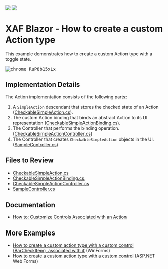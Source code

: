 <!-- default badges list -->
[![](https://img.shields.io/badge/Open_in_DevExpress_Support_Center-FF7200?style=flat-square&logo=DevExpress&logoColor=white)](https://supportcenter.devexpress.com/ticket/details/T1101292)
[![](https://img.shields.io/badge/📖_How_to_use_DevExpress_Examples-e9f6fc?style=flat-square)](https://docs.devexpress.com/GeneralInformation/403183)
<!-- default badges end -->

# XAF Blazor - How to create a custom Action type

This example demonstrates how to create a custom Action type with a toggle state. 

<kbd>![chrome_RuP8b15xLx](https://github.com/DevExpress-Examples/xaf-custom-action-type-blazor/assets/14300209/ea644d45-b306-48d5-b6c9-d4230ca5fa03)</kbd>

## Implementation Details

The Action implementation consists of the following parts:

1. A `SimpleAction` descendant that stores the checked state of an Action ([CheckableSimpleAction.cs](CS/CustomActionSolution/CustomActionSolution.Blazor.Server/CustomAction/CheckableSimpleAction.cs)). 
2. The custom Action binding that binds an abstract Action to its UI representation ([CheckableSimpleActionBinding.cs](CS/CustomActionSolution/CustomActionSolution.Blazor.Server/CustomAction/CheckableSimpleActionBinding.cs)).
3. The Controller that performs the binding operation. ([CheckableSimpleActionController.cs](CS/CustomActionSolution/CustomActionSolution.Blazor.Server/Controllers/CheckableSimpleActionController.cs))
4. The Controller that creates `CheckableSimpleAction` objects in the UI. ([SampleController.cs](CS/CustomActionSolution/CustomActionSolution.Blazor.Server/Controllers/SampleController.cs))

## Files to Review

* [CheckableSimpleAction.cs](CS/CustomActionSolution/CustomActionSolution.Blazor.Server/CustomAction/CheckableSimpleAction.cs) 
* [CheckableSimpleActionBinding.cs](CS/CustomActionSolution/CustomActionSolution.Blazor.Server/CustomAction/CheckableSimpleActionBinding.cs) 
* [CheckableSimpleActionController.cs](CS/CustomActionSolution/CustomActionSolution.Blazor.Server/Controllers/CheckableSimpleActionController.cs) 
* [SampleController.cs](CS/CustomActionSolution/CustomActionSolution.Blazor.Server/Controllers/SampleController.cs)

## Documentation
* [How to: Customize Controls Associated with an Action](https://docs.devexpress.com/eXpressAppFramework/113183/ui-construction/controllers-and-actions/actions/how-to-customize-action-controls)

## More Examples
* [How to create a custom action type with a custom control (BarCheckItem), associated with it](https://github.com/DevExpress-Examples/XAF_how-to-create-a-custom-action-type-with-a-custom-control-barcheckitem-associated-with-it-e1977) (WinForms)
* [How to create a custom action type with a custom control](https://github.com/DevExpress-Examples/XAF_how-to-create-a-custom-action-with-a-custom-control-in-xaf-aspnet-application-e4357) (ASP.NET Web Forms)
